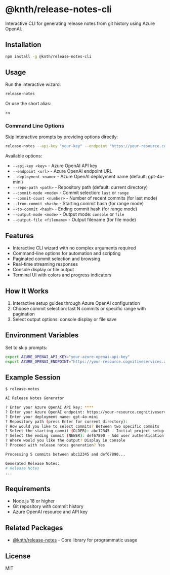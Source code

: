 # @knth/release-notes-cli

Interactive CLI for generating release notes from git history using Azure OpenAI.

## Installation

```bash
npm install -g @knth/release-notes-cli
```

## Usage

Run the interactive wizard:

```bash
release-notes
```

Or use the short alias:

```bash
rn
```

### Command Line Options

Skip interactive prompts by providing options directly:

```bash
release-notes --api-key "your-key" --endpoint "https://your-resource.cognitiveservices.azure.com/" --deployment "gpt-4o-mini" --commit-mode "last" --commit-count 5 --output-mode "console"
```

Available options:

- `--api-key <key>` - Azure OpenAI API key
- `--endpoint <url>` - Azure OpenAI endpoint URL
- `--deployment <name>` - Azure OpenAI deployment name (default: gpt-4o-mini)
- `--repo-path <path>` - Repository path (default: current directory)
- `--commit-mode <mode>` - Commit selection: `last` or `range`
- `--commit-count <number>` - Number of recent commits (for last mode)
- `--from-commit <hash>` - Starting commit hash (for range mode)
- `--to-commit <hash>` - Ending commit hash (for range mode)
- `--output-mode <mode>` - Output mode: `console` or `file`
- `--output-file <filename>` - Output filename (for file mode)

## Features

- Interactive CLI wizard with no complex arguments required
- Command-line options for automation and scripting
- Paginated commit selection and browsing
- Real-time streaming responses
- Console display or file output
- Terminal UI with colors and progress indicators

## How It Works

1. Interactive setup guides through Azure OpenAI configuration
2. Choose commit selection: last N commits or specific range with pagination
3. Select output options: console display or file save

## Environment Variables

Set to skip prompts:

```bash
export AZURE_OPENAI_API_KEY="your-azure-openai-api-key"
export AZURE_OPENAI_ENDPOINT="https://your-resource.cognitiveservices.azure.com/"
```

## Example Session

```bash
$ release-notes

AI Release Notes Generator

? Enter your Azure OpenAI API key: ****
? Enter your Azure OpenAI endpoint: https://your-resource.cognitiveservices.azure.com/
? Enter your deployment name: gpt-4o-mini
? Repository path (press Enter for current directory):
? How would you like to select commits? Between two specific commits
? Select the starting commit (OLDER): abc12345 - Initial project setup (John Doe)
? Select the ending commit (NEWER): def67890 - Add user authentication (Jane Smith)
? Where would you like the output? Display in console
? Proceed with release notes generation? Yes

Processing 5 commits between abc12345 and def67890...

Generated Release Notes:
# Release Notes
...
```

## Requirements

- Node.js 18 or higher
- Git repository with commit history
- Azure OpenAI resource and API key

## Related Packages

- [@knth/release-notes](https://www.npmjs.com/package/@knth/release-notes) - Core library for programmatic usage

## License

MIT
